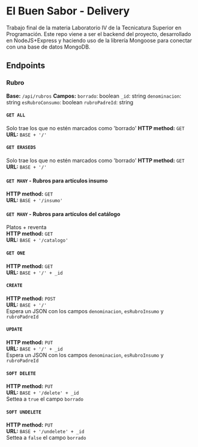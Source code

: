 # El Buen Sabor - Delivery
Trabajo final de la materia Laboratorio IV de la Tecnicatura Superior en Programación.
Este repo viene a ser el backend del proyecto, desarrollado en NodeJS+Express y haciendo uso de la librería Mongoose para conectar con una base de datos MongoDB.

## Endpoints
### Rubro
**Base:** `/api/rubros`
**Campos:**
`borrado`: boolean
`_id`: string
`denominacion`: string
`esRubroConsumo`: boolean
`rubroPadreId`: string
#### `GET ALL`
Solo trae los que no estén marcados como 'borrado'
**HTTP method:** `GET`  
**URL:** `BASE + '/'`

#### `GET ERASEDS`
Solo trae los que no estén marcados como 'borrado'
**HTTP method:** `GET`  
**URL:** `BASE + '/'`

#### `GET MANY` - Rubros para artículos insumo
**HTTP method:** `GET`  
**URL:** `BASE + '/insumo'`

#### `GET MANY` - Rubros para artículos del catálogo
Platos + reventa  
**HTTP method:** `GET`  
**URL:** `BASE + '/catalogo'`  

#### `GET ONE`
**HTTP method:** `GET`  
**URL:** `BASE + '/' + _id`  

#### `CREATE`
**HTTP method:** `POST`  
**URL:** `BASE + '/'`  
Espera un JSON con los campos `denominacion`, `esRubroInsumo` y `rubroPadreId`

#### `UPDATE`
**HTTP method:** `PUT`  
**URL:** `BASE + '/' + _id`  
Espera un JSON con los campos `denominacion`, `esRubroInsumo` y `rubroPadreId`

#### `SOFT DELETE`
**HTTP method:** `PUT`  
**URL:** `BASE + '/delete' + _id`  
Settea a `true` el campo `borrado`

#### `SOFT UNDELETE`
**HTTP method:** `PUT`  
**URL:** `BASE + '/undelete' + _id`  
Settea a `false` el campo `borrado`
